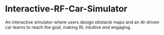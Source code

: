 # Interactive-RF-Car-Simulator
An interactive simulator where users design obstacle maps and an AI-driven car learns to reach the goal, making RL intuitive and engaging.
